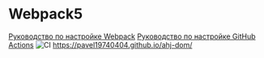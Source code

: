 # Webpack5

[Руководство по настройке Webpack](https://webpack.js.org/guides/)
[Руководство по настройке GitHub Actions](https://docs.github.com/en/actions/quickstart)
![CI](https://github.com/Pavel19740404/ahj-dom/actions/workflows/web.yml/badge.svg)
https://pavel19740404.github.io/ahj-dom/
